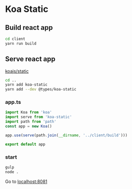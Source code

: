 # Koa Static

## Build react app

```bash
cd client
yarn run build
```

## Serve react app

[koajs/static](https://github.com/koajs/static)

```bash
cd ..
yarn add koa-static
yarn add --dev @types/koa-static
```

### app.ts

```ts
import Koa from 'koa'
import serve from 'koa-static'
import path from 'path'
const app = new Koa()

app.use(serve(path.join(__dirname, '../client/build')))

export default app
```

### start

```bash
gulp
node .
```

Go to [localhost:8081](http://localhost:8081)
